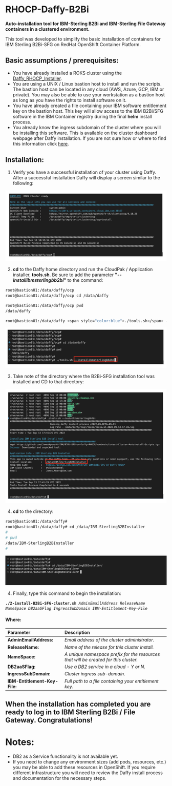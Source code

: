 # RHOCP-Daffy-B2Bi

<b>Auto-installation tool for IBM-Sterling B2Bi and IBM-Sterling File Gateway containers in a clustered environment.</b>

This tool was developed to simplify the basic installation of containers for IBM Sterling B2Bi-SFG on RedHat OpenShift Container Platform.

## Basic assumptions / prerequisites:

- You have already installed a ROKS cluster using the [Daffy_RHOCP_Installer](https://ibm.github.io/daffy/).
- You are using a UNIX / Linux bastion host to install and run the scripts.  The bastion host can be located in any cloud (AWS, Azure, GCP, IBM or private).  You may also be able to use your workstation as a bastion host as long as you have the rights to install software on it.
- You have already created a file containing your IBM software entitlement key on the bastion host.  This key will allow access to the IBM B2Bi/SFG software in the IBM Container registry during the final <b>helm</b> install process.
- You already know the ingress subdomain of the cluster where you will be installing this software.  This is available on the cluster dashboard webpage after Daffy installation.  If you are not sure how or where to find this information click [here](ingsub.md).

## Installation:

1. Verify you have a successful installation of your cluster using Daffy. After a successful installation Daffy will display a screen similar to the following:

![Successful-Daffy-Install](images/Daffy-ROKS-Success.png "Daffy-Install-Successful")

2. <b>cd</b> to the Daffy home directory and run the CloudPak / Application installer, <b>tools.sh</b>.  Be sure to add the parameter <b>"_--installibmsterlingbb2bi_"</b> to the command:

```bash
root@bastion01:/data/daffy/ocp
root@bastion01:/data/daffy/ocp cd /data/daffy
```
```bash
root@bastion01:/data/daffy/ocp pwd
/data/daffy
```
```bash
root@bastion01:/data/daffy <span style="color:blue">./tools.sh</span> --installibmsterlingbb2bi
```

![Install-B2Bi-Tool](images/install-b2bi-tool.png "Install-B2Bi-Tool")

3. Take note of the directory where the B2Bi-SFG installation tool was installed and CD to that directory:

![Install-B2Bi-Tool](images/tool-installed.png "Install-B2Bi-Tool")

4. <b>cd</b> to the directory:

```bash
root@bastion01:/data/daffy#
root@bastion01:/data/daffy# cd /data/IBM-SterlingB2BInstaller
#
# pwd
/data/IBM-SterlingB2BInstaller
#
```

![Successful-B2Bi_SFG-Tool-Install](images/cd-2-b2bi-install.png "Successful-B2Bi_SFG-Tool-Install")

4. Finally, type this command to begin the installation:

<pre><code><b>./2-install-B2Bi-SFG-cluster.sh</b> <i>AdminEmailAddress</i> <i>ReleaseName</i> <i>NameSpace</i> <i>DB2aaSFlag</i> <i>IngressSubDomain</i> <i>IBM-Entitlement-Key-File</i></code></pre>


#### Where:

| Parameter                   | Description                                                                          |
| :---                        | :---                                                                                 |
| **AdminEmailAddress:**      | *Email address of the cluster administrator.*                                        |
| **ReleaseName:**            |  *Name of the release for this cluster install.*                                     |
| **NameSpace:**              | *A unique namespace prefix for the resources that will be created for this cluster.* |
| **DB2aaSFlag:**             | *Use a DB2 service in a cloud - Y or N.*                                             |
| **IngressSubDomain:**       | *Cluster ingress sub-domain.*                                                        |
| **IBM-Entitlement-Key-File:**| *Full path to a file containing your entitlement key.*


## When the installation has completed you are ready to log in to IBM Sterling B2Bi / File Gateway.  Congratulations!


#  Notes:

- DB2 as a Service functionality is not available yet.
- If you need to change any environment sizes (add pods, resources, etc.) you may be able to add these resources in OpenShift.  If you require different infrastructure you will need to review the Daffy install process and documentation for the necessary steps.
